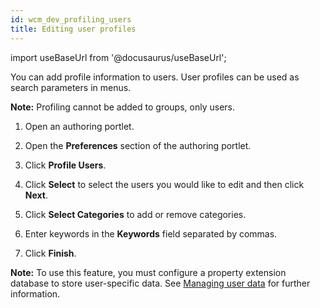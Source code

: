 ```yaml
---
id: wcm_dev_profiling_users
title: Editing user profiles
---
```

import useBaseUrl from '@docusaurus/useBaseUrl';



You can add profile information to users. User profiles can be used as search parameters in menus.

**Note:** Profiling cannot be added to groups, only users.

1.  Open an authoring portlet.

2.  Open the **Preferences** section of the authoring portlet.

3.  Click **Profile Users**.

4.  Click **Select** to select the users you would like to edit and then click **Next**.

5.  Click **Select Categories** to add or remove categories.

6.  Enter keywords in the **Keywords** field separated by commas.

7.  Click **Finish**.


**Note:** To use this feature, you must configure a property extension database to store user-specific data. See [Managing user data](http://www.lotus.com/ldd/portalwiki.nsf/dx/Managing_user_data_wp7) for further information.

